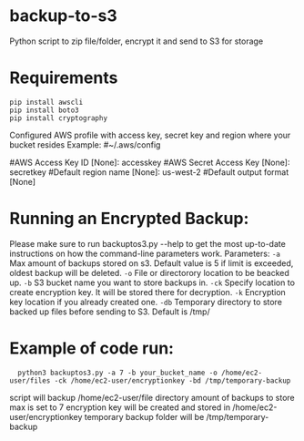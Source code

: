 # backup-to-s3
Python script to zip file/folder, encrypt it and send to S3 for storage

# Requirements
    pip install awscli
    pip install boto3
    pip install cryptography

Configured AWS profile with access key, secret key and region where your bucket resides
Example:
#~/.aws/config

#AWS Access Key ID [None]: accesskey
#AWS Secret Access Key [None]: secretkey
#Default region name [None]: us-west-2
#Default output format [None]

# Running an Encrypted Backup:
Please make sure to run backuptos3.py --help to get the most up-to-date instructions on how the command-line parameters work.
Parameters:
    `-a`  Max amount of backups stored on s3. Default value is 5 if limit is exceeded, oldest backup will be deleted.
    `-o`  File or directorory location to be beacked up.
    `-b`  S3 bucket name you want to store backups in.
    `-ck` Specify location to create encryption key. It will be stored there for decryption.
    `-k`  Encryption key location if you already created one.
    `-db` Temporary directory to store backed up files before sending to S3. Default is /tmp/


# Example of code run:
      python3 backuptos3.py -a 7 -b your_bucket_name -o /home/ec2-user/files -ck /home/ec2-user/encryptionkey -bd /tmp/temporary-backup
script will backup /home/ec2-user/file directory
amount of backups to store max is set to 7
encryption key will be created and stored in /home/ec2-user/encryptionkey
temporary backup folder will be /tmp/temporary-backup

